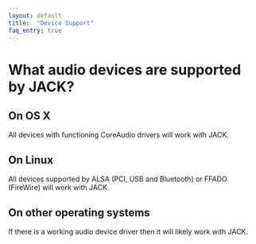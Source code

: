 ```yaml
---
layout: default
title:  "Device Support"
faq_entry: true
---
```


# What audio devices are supported by JACK?
## On OS X
All devices with functioning CoreAudio drivers will work with JACK.

## On Linux
All devices supported by ALSA (PCI, USB and Bluetooth) or FFADO (FireWire) will
work with JACK.

## On other operating systems
If there is a working audio device driver then it will likely work with JACK.
